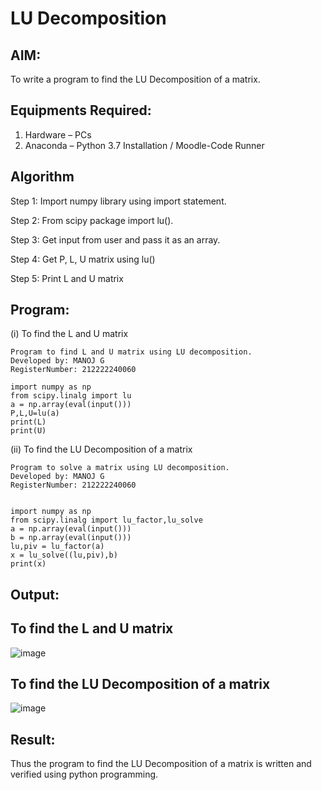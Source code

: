 # LU Decomposition 

## AIM:
To write a program to find the LU Decomposition of a matrix.

## Equipments Required:
1. Hardware – PCs
2. Anaconda – Python 3.7 Installation / Moodle-Code Runner

## Algorithm
Step 1: Import numpy library using import statement.

Step 2: From scipy package import lu().

Step 3: Get input from user and pass it as an array.

Step 4: Get P, L, U matrix using lu()

Step 5: Print L and U matrix

## Program:
(i) To find the L and U matrix
```
Program to find L and U matrix using LU decomposition.
Developed by: MANOJ G
RegisterNumber: 212222240060

import numpy as np
from scipy.linalg import lu
a = np.array(eval(input()))
P,L,U=lu(a)
print(L)
print(U)
```
(ii) To find the LU Decomposition of a matrix
```
Program to solve a matrix using LU decomposition.
Developed by: MANOJ G
RegisterNumber: 212222240060


import numpy as np
from scipy.linalg import lu_factor,lu_solve
a = np.array(eval(input()))
b = np.array(eval(input()))
lu,piv = lu_factor(a)
x = lu_solve((lu,piv),b)
print(x)

```

## Output:
## To find the L and U matrix

![image](https://github.com/Danielmanoj/LU-Decomposition/assets/69635071/ff16d25a-243e-4c68-b27d-f16014f129a9)

## To find the LU Decomposition of a matrix

![image](https://github.com/Danielmanoj/LU-Decomposition/assets/69635071/2f06c2ab-f756-4783-9323-d5b5d14cb61b)


## Result:
Thus the program to find the LU Decomposition of a matrix is written and verified using python programming.

